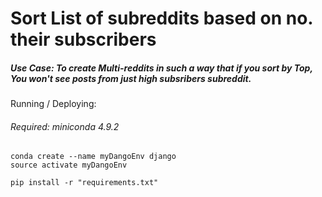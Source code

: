 # Sort List of subreddits based on no. their subscribers

##### Use Case: To create Multi-reddits in such a way that if you sort by Top, You won't see posts from just high subsribers subreddit.


Running / Deploying:
###### Required: miniconda 4.9.2
```
conda create --name myDangoEnv django
source activate myDangoEnv

pip install -r "requirements.txt"
```
